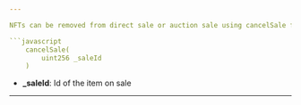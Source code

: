 ```yaml
---

NFTs can be removed from direct sale or auction sale using cancelSale function of NFTFactoryContract1155 contract.

```javascript
    cancelSale(
        uint256 _saleId
    )
```

- **\_saleId**: Id of the item on sale

---
```

